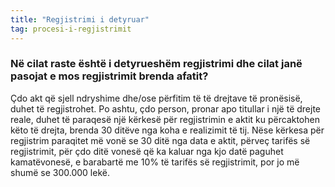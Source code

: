 ```yaml
---
title: "Regjistrimi i detyruar"
tag: procesi-i-regjistrimit
---
```


### Në cilat raste është i detyrueshëm regjistrimi dhe cilat janë pasojat e mos regjistrimit brenda afatit?

Çdo akt që sjell ndryshime dhe/ose përfitim të të drejtave të pronësisë, duhet të regjistrohet. Po ashtu, çdo person, pronar apo titullar i një të drejte reale, duhet të paraqesë një kërkesë për regjistrimin e aktit ku përcaktohen këto të drejta, brenda 30 ditëve nga koha e realizimit të tij. Nëse kërkesa për regjistrim paraqitet më vonë se 30 ditë nga data e aktit, përveç tarifës së regjistrimit, për çdo ditë vonesë që ka kaluar nga kjo datë paguhet kamatëvonesë, e barabartë me 10% të tarifës së regjistrimit, por jo më shumë se 300.000 lekë.

